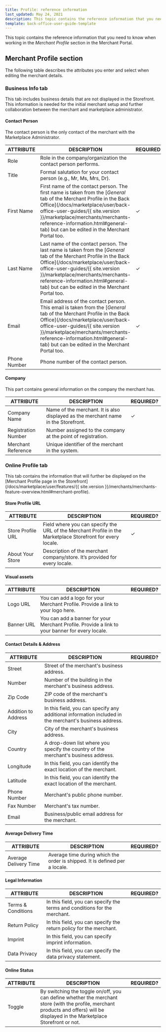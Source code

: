 ```yaml
---
title: Profile: reference information
last_updated: May 24, 2021
description: This topic contains the reference information that you need to know when working in the Profile section in the Merchant Portal.
template: back-office-user-guide-template
---
```


This topic contains the reference information that you need to know when working in the *Merchant Profile* section in the Merchant Portal.

## Merchant Profile section

The following table describes the attributes you enter and select when editing the merchant details.

### Business Info tab

This tab includes business details that are not displayed in the Storefront. This information is needed for the initial merchant setup and further collaboration between the merchant and marketplace administrator.

#### Contact Person

The contact person is the only contact of the merchant with the Marketplace Administrator.

| ATTRIBUTE | DESCRIPTION | REQUIRED? |
|-|-|-|
| Role | Role in the company/organization the contact person performs. |   |
| Title | Formal salutation for your contact person (e.g., Mr, Ms, Mrs, Dr).  |   |
| First Name | First name of the contact person. The first name is taken from the [*General* tab of the Merchant Profile in the Back Office](/docs/marketplace/user/back-office-user-guides/{{ site.version }}/marketplace/merchants/merchants-reference-information.html#general-tab) but can be edited in the Merchant Portal too. | &check; |
| Last Name | Last name of the contact person. The last name is taken from the [*General* tab of the Merchant Profile in the Back Office](/docs/marketplace/user/back-office-user-guides/{{ site.version }}/marketplace/merchants/merchants-reference-information.html#general-tab) but can be edited in the Merchant Portal too. | &check; |
| Email | Email address of the contact person. This email is taken from the [*General* tab of the Merchant Profile in the Back Office](/docs/marketplace/user/back-office-user-guides/{{ site.version }}/marketplace/merchants/merchants-reference-information.html#general-tab) but can be edited in the Merchant Portal too. | &check; |
| Phone Number | Phone number of the contact person. |   |

#### Company

This part contains general information on the company the merchant has.

| ATTRIBUTE | DESCRIPTION | REQUIRED? |
|-|-|-|
| Company Name | Name of the merchant. It is also displayed as the merchant name in the Storefront. | &check; |
| Registration Number | Number assigned to the company at the point of registration. |   |
| Merchant Reference | Unique identifier of the merchant in the system. |   |

### Online Profile tab

This tab contains the information that will further be displayed on the [Merchant Profile page in the Storefront](/docs/marketplace/user/features/{{ site.version }}/merchants/merchants-feature-overview.html#merchant-profile).

#### Store Profile URL

| ATTRIBUTE | DESCRIPTION | REQUIRED? |
|-|-|-|
| Store Profile URL | Field where you can specify the URL of the Merchant Profile in the Marketplace Storefront for every locale. | &check; |
| About Your Store | Description of the merchant company/store. It’s provided for every locale. |   |

#### Visual assets

| ATTRIBUTE | DESCRIPTION | REQUIRED? |
|-|-|-|
| Logo URL | You can add a logo for your Merchant Profile. Provide a link to your logo here. |   |
| Banner URL | You can add a banner for your Merchant Profile. Provide a link to your banner for every locale. |   |

#### Contact Details & Address

| ATTRIBUTE | DESCRIPTION | REQUIRED? |
|-|-|-|
| Street | Street of the merchant's business address. |   |
| Number | Number of the building in the merchant's business address. |   |
| Zip Code | ZIP code of the merchant's business address. |   |
| Addition to Address | In this field, you can specify any additional information included in the merchant's business address. |   |
| City | City of the merchant's business address. |   |
| Country | A drop-down list where you specify the country of the merchant's business address. |   |
| Longitude | In this field, you can identify the exact location of the merchant. |   |
| Latitude | In this field, you can identify the exact location of the merchant. |   |
| Phone Number | Merchant's public phone number. |   |
| Fax Number | Merchant's tax number. |   |
| Email | Business/public email address for the merchant.  |   |

#### Average Delivery Time

| ATTRIBUTE | DESCRIPTION | REQUIRED? |
|-|-|-|
| Average Delivery Time | Average time during which the order is shipped. It is defined per a locale. |   |

#### Legal Information

| ATTRIBUTE | DESCRIPTION | REQUIRED? |
|-|-|-|
| Terms & Conditions | In this field, you can specify the terms and conditions for the merchant. |   |
| Return Policy | In this field, you can specify the return policy for the merchant. |   |
| Imprint | In this field, you can specify imprint information. |   |
| Data Privacy | In this field, you can specify the data privacy statement. |   |

#### Online Status

| ATTRIBUTE | DESCRIPTION | REQUIRED? |
|-|-|-|
| Toggle | By switching the toggle on/off, you can define whether the merchant store (with the profile, merchant products and offers) will be displayed in the Marketplace Storefront or not. |   |
